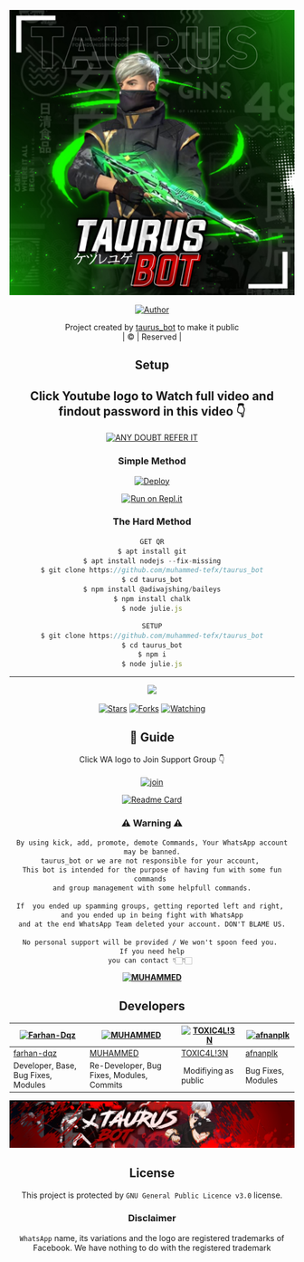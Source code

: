 <div align="center">

 </a>
</p>
<div align="center">
  <p align="center">
<img src=TAURUSGFX.jpg>
</p>
  <p align="center">
<a href="https://github.com/muhammed-tefx"><img title="Author" src="https://img.shields.io/badge/Author -muhammed-tefx/taurus_bot?color=blue&style=for-the-badge&logo=whatsapp"></a>
</p>
</div>
<p align="center">
Project created by <a href="https://github.com/muhammed-tefx">taurus_bot</a> to make it public
    <br>
       | © |
        Reserved |
    <br> 
</p>

## Setup
<div align="center"> 


## Click Youtube logo to Watch full video and findout password in this video 👇

 [![ANY DOUBT REFER IT](https://www.linkpicture.com/q/YouTube-Logo-700x394.png)](https://youtu.be/fd0KPblop-k)


  ### Simple Method
  
[![Deploy](https://www.herokucdn.com/deploy/button.svg)](https://heroku.com/deploy?template=https://github.com/muhammed-tefx/taurus_bot) 
  
[![Run on Repl.it](https://repl.it/badge/github/quiec/whatsAlfa)](https://replit.com/@MUHAMMED/MUHAMMED)
  
### The Hard Method
```js
GET QR
$ apt install git
$ apt install nodejs --fix-missing
$ git clone https://github.com/muhammed-tefx/taurus_bot
$ cd taurus_bot
$ npm install @adiwajshing/baileys
$ npm install chalk
$ node julie.js
```
      
```js
SETUP
$ git clone https://github.com/muhammed-tefx/taurus_bot
$ cd taurus_bot
$ npm i
$ node julie.js
```

----

  <p align="center">
  <a href="httsp://github.com/muhammed-tefx/taurus_bot">
    
<a href="https://github.com/muhammed-tefx/followers">
<img src="https://img.shields.io/github/repo-size/muhammed-tefx/taurus_bot?color=green&label=Repo%20total%20size&style=plastic">
<p align="center">
<a href="https://github.com/muhammed-tefx/followers"
<img title="Followers" src="https://img.shields.io/github/followers/muhammed-tefx?color=blue&style=flat-square"></a>
<a href="https://github.com/muhammed-tefx/taurus_bot/stargazers/"><img title="Stars" src="https://img.shields.io/github/stars/muhammed-tefx/taurus_bot?color=blue&style=flat-square"></a>
<a href="https://github.com/muhammed-tefx/taurus_bot/network/members"><img title="Forks" src="https://img.shields.io/github/forks/muhammed-tefx/taurus_bot?color=blue&style=flat-square"></a>
<a href="https://github.com/muhammed-tefx/taurus_bot/watchers"><img title="Watching" src="https://img.shields.io/github/watchers/muhammed-tefx/taurus_bot?label=Watchers&color=blue&style=flat-square"></a>
</p>

## 📢 Guide
Click WA logo to Join Support Group 👇
    <br>
<br>
  [![join](https://github.com/Alien-alfa/PublicBot/blob/main/wlogo.svg.png)](https://chat.whatsapp.com/CbRlEux876XFsWQfIlOKty)
  <div align="center">
       
  [![Readme Card](https://github-readme-stats.vercel.app/api/pin/?username=muhammed-tefx&repo=taurus_bot&theme=nightowl)](https://github.com/muhammed-tefx/taurus_bot)
  </div>
    
### ⚠ Warning ⚠

```
By using kick, add, promote, demote Commands, Your WhatsApp account may be banned.
taurus_bot or we are not responsible for your account, 
This bot is intended for the purpose of having fun with some fun commands 
and group management with some helpfull commands.

If  you ended up spamming groups, getting reported left and right, 
and you ended up in being fight with WhatsApp
and at the end WhatsApp Team deleted your account. DON'T BLAME US.

No personal support will be provided / We won't spoon feed you. 
If you need help
you can contact 👇🏻👇🏻 
```
**[![MUHAMMED](https://www.linkpicture.com/q/WHTSPP-LOGO.png)](http://wa.me/919961050829?text=Can%20you%20help%20bro)**

## Developers
  <div align="center">
    
  [![Farhan-Dqz](https://github.com/farhan-dqz.png?size=100)](https://github.com/farhan-dqz) | [![MUHAMMED](https://github.com/muhammed-tefx.png?size=100)](https://github.com/muhammed-tefx) |  [![TOXIC4L!3N](https://github.com/Alien-alfa.png?size=100)](https://github.com/AI-VIKI) | [![afnanplk](https://github.com/afnanplk.png?size=100)](https://github.com/afnanplk) 
----|----|----|----
[farhan-dqz](https://github.com/farhan-dqz) | [MUHAMMED](https://github.com/muhammed-tefx) | [TOXIC4L!3N](https://github.com/AI-VIKI) | [afnanplk](https://github.com/afnanplk) 
Developer, Base, Bug Fixes, Modules| Re-Developer, Bug Fixes, Modules, Commits |  Modifiying  as   public | Bug Fixes, Modules 
  </div>
    
  <p align="center">
<img src=TEFX.jpg>

## License
This project is protected by `GNU General Public Licence v3.0` license.

### Disclaimer
`WhatsApp` name, its variations and the logo are registered trademarks of Facebook. We have nothing to do with the registered trademark
